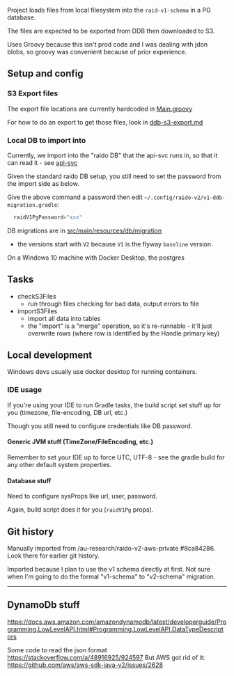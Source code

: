 
Project loads files from local filesystem into the `raid-v1-schema` in a PG 
database.

The files are expected to be exported from DDB then downloaded to S3.

Uses Groovy because this isn't prod code and I was dealing with jdon blobs,
so groovy was convenient because of prior experience.


## Setup and config

### S3 Export files

The export file locations are currently hardcoded in 
[Main.groovy](./src/main/groovy/raid/ddb_migration/Main.groovy)

For how to do an export to get those files, look in 
[ddb-s3-export.md](./doc/ddb-s3-export.md)

### Local DB to import into

Currently, we  import into the "raido DB" that the api-svc runs in, so that it
can read it - see [api-svc](../spring/readme.md)

Given the standard raido DB setup, you still need to set the password from
the import side as below.

Give the above command a password then edit 
`~/.config/raido-v2/v1-ddb-migration.gradle`:
```groovy
  raidV1PgPassword="xxx"
```

DB migrations are in 
[src/main/resources/db/migration](./src/main/resources/db/migration)
 - the versions start with `V2` because `V1` is the flyway `baseline` version.

On a Windows 10 machine with Docker Desktop, the postgres 
## Tasks

* checkS3Files
  * run through files checking for bad data, output errors to file 
* importS3Files
  * import all data into tables
  * the "import" is a "merge" operation, so it's re-runnable - it'll just 
  overwrite rows (where row is identified by the Handle primary key)


## Local development

Windows devs usually use docker desktop for running containers.


### IDE usage 

If you're using your IDE to run Gradle tasks, the build script set stuff
up for you (timezone, file-encoding, DB url, etc.)

Though you still need to configure credentials like DB password.


#### Generic JVM stuff (TimeZone/FileEncoding, etc.)

Remember to set your IDE up to force UTC, UTF-8 - see the gradle build for 
any other default system properties.

#### Database stuff

Need to configure sysProps like url, user, password.

Again, build script does it for you (`raidV1Pg` props). 


## Git history

Manually imported from /au-research/raido-v2-aws-private #8ca84286.  
Look there for earlier git history.

Imported because I plan to use the v1 schema directly at first.  Not sure when
I'm going to do the formal "v1-schema" to "v2-schema" migration.

----


## DynamoDb stuff

https://docs.aws.amazon.com/amazondynamodb/latest/developerguide/Programming.LowLevelAPI.html#Programming.LowLevelAPI.DataTypeDescriptors


Some code to read the json format
https://stackoverflow.com/a/48916925/924597
But AWS got rid of it:
https://github.com/aws/aws-sdk-java-v2/issues/2628
